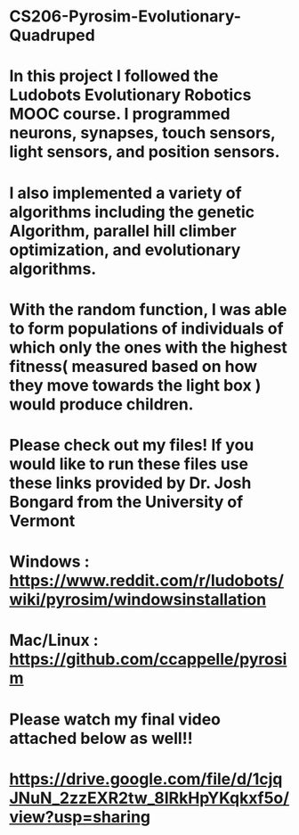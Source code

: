# CS206-Pyrosim-Evolutionary-Quadruped

# In this project I followed the Ludobots Evolutionary Robotics MOOC course. I programmed neurons, synapses, touch sensors, light sensors, and position sensors. 

# I also implemented a variety of algorithms including the genetic Algorithm, parallel hill climber optimization, and evolutionary algorithms.

# With the random function, I was able to form populations of individuals of which only the ones with the highest fitness( measured based on how they move towards the light box ) would produce children. 

# Please check out my files! If you would like to run these files use these links provided by Dr. Josh Bongard from the University of Vermont
# Windows : https://www.reddit.com/r/ludobots/wiki/pyrosim/windowsinstallation
# Mac/Linux : https://github.com/ccappelle/pyrosim

# Please watch my final video attached below as well!!
# https://drive.google.com/file/d/1cjqJNuN_2zzEXR2tw_8IRkHpYKqkxf5o/view?usp=sharing
